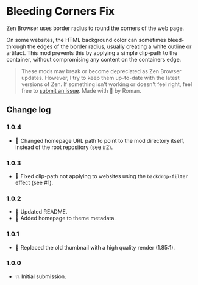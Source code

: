 # Bleeding Corners Fix
Zen Browser uses border radius to round the corners of the web page.

On some websites, the HTML background color can sometimes bleed-through the edges of the border radius, usually creating a white outline or artifact. This mod prevents this by applying a simple clip-path to the container, without compromising any content on the containers edge.

> These mods may break or become depreciated as Zen Browser updates. However, I try to keep them up-to-date with the latest versions of Zen. If something isn't working or doesn't feel right, feel free to [submit an issue](https://github.com/rsiebertdev/zen-themes/issues/new). Made with 💖 by Roman.

## Change log

### 1.0.4
- 🔧 Changed homepage URL path to point to the mod directory itself, instead of the root repository (see #2).

### 1.0.3
- 🐛 Fixed clip-path not applying to websites using the `backdrop-filter` effect (see #1).

### 1.0.2
- 📝 Updated README.
- 📝 Added homepage to theme metadata.

### 1.0.1
- 🔁 Replaced the old thumbnail with a high quality render (1.85:1).

### 1.0.0
- 💥 Initial submission.
